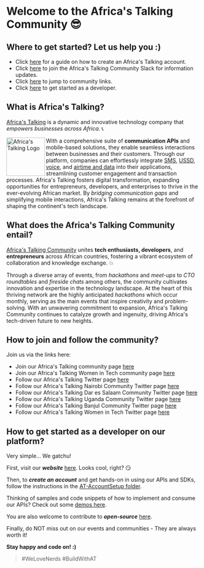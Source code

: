 # Welcome to the Africa's Talking Community :sunglasses:

## Where to get started? Let us help you :)
- Click [here](/at-accountsetup/) for a guide on how to create an Africa's Talking account.
- Click [here](https://africastalking.slack.com) to join the Africa's Talking Community Slack for information updates.
- Click [here](#how-to-join-and-follow-the-community-?) to jump to community links.
- Click [here](#how-to-get-started-as-a-developer-on-our-platform?) to get started as a developer.

## What is Africa's Talking?

[Africa's Talking](https://africastalking.com) is a dynamic and innovative technology company that *empowers businesses across Africa*. :telephone_receiver: 

<img align="left" width="100" height="100" alt="Africa's Talking Logo" src="https://external-content.duckduckgo.com/iu/?u=https%3A%2F%2Fs3.amazonaws.com%2Fstartuplist.africa%2Fstartups%2Fafricas-talking%2Fafricas-talking-logo.png&f=1&nofb=1&ipt=5730c85b2c3592749426564a26e8c381e8378696e31e7cfae405d827659d1b5b&ipo=images">

With a comprehensive suite of **communication APIs** and mobile-based solutions, they enable seamless interactions between businesses and their customers. Through our platform, companies can effortlessly integrate [SMS](https://africastalking.com/sms), [USSD](https://africastalking.com/ussd), [voice](https://africastalking.com/voice), and [airtime and data](https://africastalking.com/airtime) into their applications, streamlining customer engagement and transaction processes. Africa's Talking fosters digital transformation, expanding opportunities for entrepreneurs, developers, and enterprises to thrive in the ever-evolving African market. By *bridging communication gaps* and simplifying mobile interactions, Africa's Talking remains at the forefront of shaping the continent's tech landscape.

## What does the Africa's Talking Community entail?

[Africa's Talking Community](https://community.elarian.com/africas-talking-community/) unites **tech enthusiasts, developers**, and **entrepreneurs** across African countries, fostering a vibrant ecosystem of collaboration and knowledge exchange. :collision: 

Through a diverse array of events, from *hackathons* and *meet-ups* to *CTO roundtables* and *fireside chats* among others, the community cultivates innovation and expertise in the technology landscape. At the heart of this thriving network are the highly anticipated *hackathons* which occur monthly, serving as the main events that inspire creativity and problem-solving. With an unwavering commitment to expansion, Africa's Talking Community continues to catalyze growth and ingenuity, driving Africa's tech-driven future to new heights.

## How to join and follow the community? 

Join us via the links here: 

- Join our Africa's Talking community page [here](https://community.elarian.com/africas-talking-community/)
- Join our Africa's Talking Women in Tech community page [here](https://community.elarian.com/africas-talking-women-in-tech-community/)
- Follow our Africa's Talking Twitter page [here](https://twitter.com/Africastalking)
- Follow our Africa's Talking Nairobi Community Twitter page [here](https://twitter.com/ATCommunityNBO)
- Follow our Africa's Talking Dar es Salaam Community Twitter page [here](https://twitter.com/ATCommuntyDar)
- Follow our Africa's Talking Uganda Community Twitter page [here](https://twitter.com/ATDevsUg)
- Follow our Africa's Talking Banjul Community Twitter page [here](https://twitter.com/ATcommunityBjl)
- Follow our Africa's Talking Women in Tech Twitter page [here](https://twitter.com/ATWomenInTech)

## How to get started as a developer on our platform?

Very simple... We gatchu!

First, visit our __*website*__ [here](https://africastalking.com).
Looks cool, right? :smirk:

Then, to __*create an account*__ and get hands-on in using our APIs and SDKs, follow the instructions in the [AT-AccountSetup folder](/at-accountsetup/). 

Thinking of samples and code snippets of how to implement and consume our APIs? Check out some [demos here](/at-demos/).

You are also welcome to contribute to __*open-source*__ [here](https://github.com/AfricasTalkingLtd).

Finally, do NOT miss out on our events and communities - They are always worth it!

**Stay happy and code on! :)**

> #WeLoveNerds #BuildWithAT
